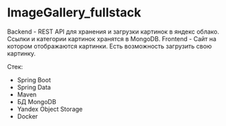 # ImageGallery_fullstack

Backend - REST API для хранения и загрузки картинок в яндекс облако. Ссылки и категории картинок хранятся в MongoDB.
Frontend - Сайт на котором отображаются картинки. Есть возможность загрузить свою картинку.

Стек:
- Spring Boot
- Spring Data
- Maven
- БД MongoDB
- Yandex Object Storage
- Docker
